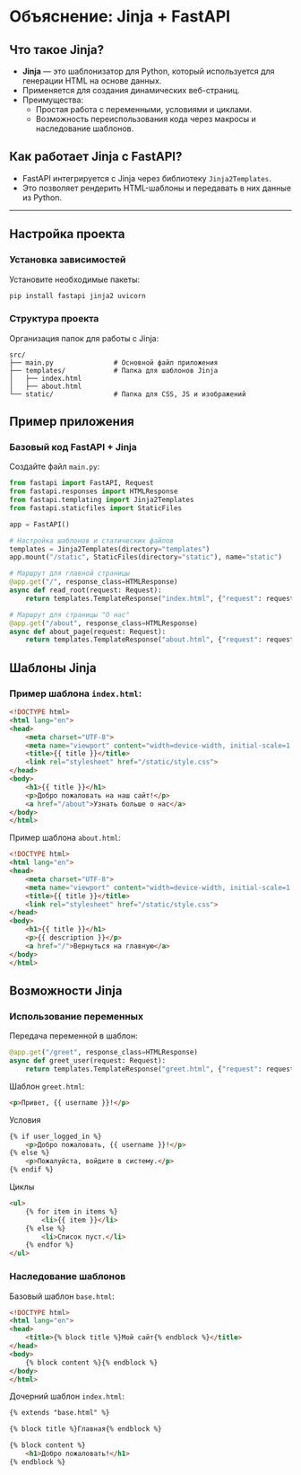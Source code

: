 # Объяснение: Jinja + FastAPI

## Что такое Jinja?
- **Jinja** — это шаблонизатор для Python, который используется для генерации HTML на основе данных.
- Применяется для создания динамических веб-страниц.
- Преимущества:
  - Простая работа с переменными, условиями и циклами.
  - Возможность переиспользования кода через макросы и наследование шаблонов.

## Как работает Jinja с FastAPI?
- FastAPI интегрируется с Jinja через библиотеку `Jinja2Templates`.
- Это позволяет рендерить HTML-шаблоны и передавать в них данные из Python.

---

## Настройка проекта

### Установка зависимостей
Установите необходимые пакеты:
```bash
pip install fastapi jinja2 uvicorn
```
### Структура проекта

Организация папок для работы с Jinja:
```
src/
├── main.py               # Основной файл приложения
├── templates/            # Папка для шаблонов Jinja
│   ├── index.html
│   ├── about.html
└── static/               # Папка для CSS, JS и изображений

```
## Пример приложения

### Базовый код FastAPI + Jinja

Создайте файл `main.py`:
```python
from fastapi import FastAPI, Request
from fastapi.responses import HTMLResponse
from fastapi.templating import Jinja2Templates
from fastapi.staticfiles import StaticFiles

app = FastAPI()

# Настройка шаблонов и статических файлов
templates = Jinja2Templates(directory="templates")
app.mount("/static", StaticFiles(directory="static"), name="static")

# Маршрут для главной страницы
@app.get("/", response_class=HTMLResponse)
async def read_root(request: Request):
    return templates.TemplateResponse("index.html", {"request": request, "title": "Главная страница"})

# Маршрут для страницы "О нас"
@app.get("/about", response_class=HTMLResponse)
async def about_page(request: Request):
    return templates.TemplateResponse("about.html", {"request": request, "title": "О нас", "description": "Это пример страницы о проекте."})

```

## Шаблоны Jinja

### Пример шаблона `index.html`:
```html
<!DOCTYPE html>
<html lang="en">
<head>
    <meta charset="UTF-8">
    <meta name="viewport" content="width=device-width, initial-scale=1.0">
    <title>{{ title }}</title>
    <link rel="stylesheet" href="/static/style.css">
</head>
<body>
    <h1>{{ title }}</h1>
    <p>Добро пожаловать на наш сайт!</p>
    <a href="/about">Узнать больше о нас</a>
</body>
</html>

```
Пример шаблона `about.html`:
```html
<!DOCTYPE html>
<html lang="en">
<head>
    <meta charset="UTF-8">
    <meta name="viewport" content="width=device-width, initial-scale=1.0">
    <title>{{ title }}</title>
    <link rel="stylesheet" href="/static/style.css">
</head>
<body>
    <h1>{{ title }}</h1>
    <p>{{ description }}</p>
    <a href="/">Вернуться на главную</a>
</body>
</html>

```

## Возможности Jinja

### Использование переменных

Передача переменной в шаблон:
```python
@app.get("/greet", response_class=HTMLResponse)
async def greet_user(request: Request):
    return templates.TemplateResponse("greet.html", {"request": request, "username": "Алиса"})

```
Шаблон `greet.html`:
```html
<p>Привет, {{ username }}!</p>

```
Условия
```html
{% if user_logged_in %}
    <p>Добро пожаловать, {{ username }}!</p>
{% else %}
    <p>Пожалуйста, войдите в систему.</p>
{% endif %}

```
Циклы
```html
<ul>
    {% for item in items %}
        <li>{{ item }}</li>
    {% else %}
        <li>Список пуст.</li>
    {% endfor %}
</ul>

```

### Наследование шаблонов

Базовый шаблон `base.html`:
```html
<!DOCTYPE html>
<html lang="en">
<head>
    <title>{% block title %}Мой сайт{% endblock %}</title>
</head>
<body>
    {% block content %}{% endblock %}
</body>
</html>

```

Дочерний шаблон `index.html`:
```html
{% extends "base.html" %}

{% block title %}Главная{% endblock %}

{% block content %}
    <h1>Добро пожаловать!</h1>
{% endblock %}

```

